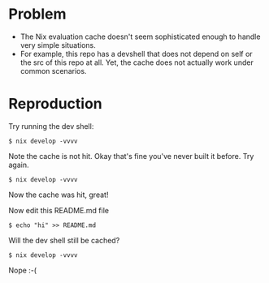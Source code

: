 # Problem

* The Nix evaluation cache doesn't seem sophisticated enough to handle very simple situations.
* For example, this repo has a devshell that does not depend on self or the src of this repo at all. Yet, the cache does not actually work under common scenarios.

# Reproduction

Try running the dev shell:

```ShellSession
$ nix develop -vvvv
```

Note the cache is not hit. Okay that's fine you've never built it before. Try again.

```ShellSession
$ nix develop -vvvv
```

Now the cache was hit, great!

Now edit this README.md file

```ShellSession
$ echo "hi" >> README.md
```

Will the dev shell still be cached?

```ShellSession
$ nix develop -vvvv
```

Nope :-(
